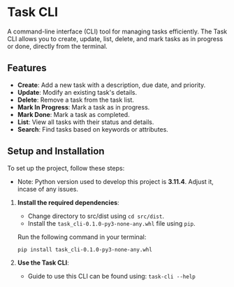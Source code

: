 
# Task CLI

A command-line interface (CLI) tool for managing tasks efficiently. The Task CLI allows you to create, update, list, delete, and mark tasks as in progress or done, directly from the terminal.

## Features

- **Create**: Add a new task with a description, due date, and priority.
- **Update**: Modify an existing task's details.
- **Delete**: Remove a task from the task list.
- **Mark In Progress**: Mark a task as in progress.
- **Mark Done**: Mark a task as completed.
- **List**: View all tasks with their status and details.
- **Search**: Find tasks based on keywords or attributes.

## Setup and Installation

To set up the project, follow these steps:

- Note: Python version used to develop this project is **3.11.4**. Adjust it, incase of any issues.

1. **Install the required dependencies**:
   - Change directory to src/dist using `cd src/dist`.
   - Install the `task_cli-0.1.0-py3-none-any.whl` file using `pip`.

   Run the following command in your terminal:

   ```pip install task_cli-0.1.0-py3-none-any.whl```

2. **Use the Task CLI**:
    - Guide to use this CLI can be found using:
    `task-cli --help`